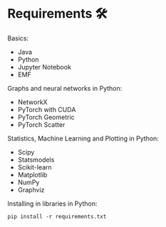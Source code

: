 # Requirements 🛠️

Basics:

* Java
* Python
* Jupyter Notebook
* EMF

Graphs and neural networks in Python:

* NetworkX
* PyTorch with CUDA
* PyTorch Geometric
* PyTorch Scatter

Statistics, Machine Learning and Plotting in Python:

* Scipy
* Statsmodels
* Scikit-learn
* Matplotlib
* NumPy
* Graphviz

Installing in libraries in Python:
```
pip install -r requirements.txt
```
